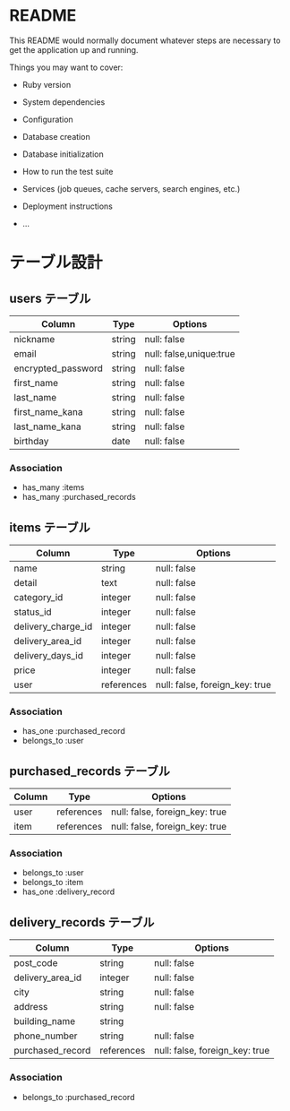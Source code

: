 # README

This README would normally document whatever steps are necessary to get the
application up and running.

Things you may want to cover:

* Ruby version

* System dependencies

* Configuration

* Database creation

* Database initialization

* How to run the test suite

* Services (job queues, cache servers, search engines, etc.)

* Deployment instructions

* ...

# テーブル設計

## users テーブル

| Column             | Type   | Options                 |
| ------------------ | ------ | ----------------------- |
| nickname           | string | null: false             |
| email              | string | null: false,unique:true |
| encrypted_password | string | null: false             |
| first_name         | string | null: false             |
| last_name          | string | null: false             |
| first_name_kana    | string | null: false             |
| last_name_kana     | string | null: false             |
| birthday           | date   | null: false             |

### Association

- has_many :items
- has_many :purchased_records

## items テーブル

| Column              | Type        | Options                        |
| ------------------- | ----------- | ------------------------------ |
| name                | string      | null: false                    |
| detail              | text        | null: false                    |
| category_id         | integer     | null: false                    |
| status_id           | integer     | null: false                    |
| delivery_charge_id  | integer     | null: false                    |
| delivery_area_id    | integer     | null: false                    |
| delivery_days_id    | integer     | null: false                    |
| price               | integer     | null: false                    |
| user                | references  | null: false, foreign_key: true |

### Association

- has_one :purchased_record
- belongs_to :user

## purchased_records テーブル

| Column            | Type       | Options                        |
| ----------------- | ---------- | ------------------------------ |
| user              | references | null: false, foreign_key: true |
| item              | references | null: false, foreign_key: true |

### Association

- belongs_to :user
- belongs_to :item
- has_one :delivery_record

## delivery_records テーブル

| Column            | Type       | Options                        |
| ----------------- | ---------- | ------------------------------ |
| post_code         | string     | null: false                    |
| delivery_area_id  | integer    | null: false                    |
| city              | string     | null: false                    |
| address           | string     | null: false                    |
| building_name     | string     |                                |
| phone_number      | string     | null: false                    |
| purchased_record  | references | null: false, foreign_key: true |


### Association

- belongs_to :purchased_record


